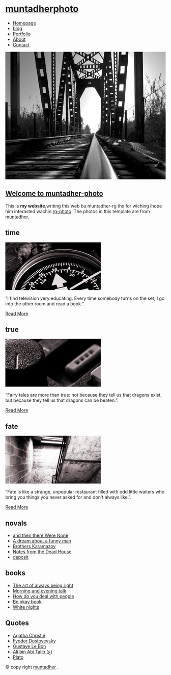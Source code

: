 



<!DOCTYPE html PUBLIC "-//W3C//DTD XHTML 1.0 Strict//EN" "http://www.w3.org/TR/xhtml1/DTD/xhtml1-strict.dtd">
<!--
Design by TEMPLATED
http://templated.co
Released for free under the Creative Commons Attribution License



Name       : BlackPolish 
Description: A two-column, fixed-width design with dark color scheme.
Version    : 1.0
Released   : 20121026

-->
<html xmlns="http://www.w3.org/1999/xhtml">
<head>
<meta name="keywords" content="" />
<meta name="description" content="" />
<meta http-equiv="content-type" content="text/html; charset=utf-8" />
<title>muntadher-photo</title>
<link href='http://fonts.googleapis.com/css?family=Oswald:400,300' rel='stylesheet' type='text/css' />
<link href='http://fonts.googleapis.com/css?family=Abel|Satisfy' rel='stylesheet' type='text/css' />
<link href="style.css" rel="stylesheet" type="text/css" media="screen" />
</head>
<body>
<div id="wrapper">
	<div id="header-wrapper">
		<div id="header" class="container">
			<div id="logo">
				<h1><a href="#">muntadherphoto</a></h1>
			</div>
			<div id="menu">
				<ul>
					<li class="current_page_item"><a href="index.html">Homepage</a></li>
					<li><a href="inde.html">blog</a></li>
					<li><a href="nn.html">Portfolio</a></li>
					<li><a href="aboutme.html">About</a></li>
					<li><a href="contanc.html">Contact</a></li>
				</ul>
			</div>
		</div>
		<div id="banner">
			<div class="content">
				<div><img src="hx.jpg" width="1000" height="400" alt="" /></div>
			</div>
		</div>
	</div>
	<!-- end #header -->
	<div id="page">
		<div class="post">
			<h2 class="title"><a href="#">Welcome to muntadher-photo </a></h2>
			<div class="entry">
				<p>This is <strong>my website</strong>,writing this web bu muntadher-rg thx for wiching ihope him interasted wachin <a href="http://muntadher.ga" rel="nofollow">rg-photo</a>.   The photos in this template are from <a href="http:muntadher//.ga/">muntadher</a>.    <a href="http://muntadher.ga/license"> </a> </p>
			</div>
		</div>
	</div>
	<!-- end #page --> 
	<div id="featured-content">
		<div id="column1">
			<h2>time</h2>
			<p><img src="img06.jpg" width="300" height="150" alt="" /></p>
			<p>“I find television very educating. Every time somebody turns on the set, I go into the other room and read a book.”.</p>
			<p class="button"><a href="#">Read More</a></p>
		</div>
		<div id="column2">
			<h2>   true</h2>
			<p><img src="img07.jpg" width="300" height="150" alt="" /></p>
			<p>“Fairy tales are more than true: not because they tell us that dragons exist, but because they tell us that dragons can be beaten.”.</p>
			<p class="button"><a href="#">Read More</a></p>
		</div>
		<div id="column3">
			<h2>fate</h2>
			<p><img src="img08.jpg" width="300" height="150" alt="" /></p>
			<p>“Fate is like a strange, unpopular restaurant filled with odd little waiters who bring you things you never asked for and don't always like.”.</p>
			<p class="button"><a href="#">Read More</a></p>
		</div>
	</div>
</div>
<div id="footer-content-wrapper">
	<div id="footer-content">
		<div id="fbox1">
			<h2>novals </h2>
			<ul class="style1">
				<li class="first"><a href="#">and then there Were None</a></li>
				<li><a href="#">A dream about a funny man</a></li>
				<li><a href="#">Brothers Karamazov</a></li>
				<li><a href="#">Notes from the Dead House</a></li>
				<li><a href="#">deposit</a></li>
			</ul>
		</div>
		<div id="fbox2">
			<h2>books</h2>
			<ul class="style1">
				<li class="first"><a href="#">The art of always being right</a></li>
				<li><a href="#">Morning and evening talk</a></li>
				<li><a href="#">How do you deal with people</a></li>
				<li><a href="#">Be okay book</a></li>
				<li><a href="#">White nights</a></li>
			</ul>
		</div>
		<div id="fbox3">
			<h2>Quotes</h2>
			<ul class="style1">
				<li class="first"><a href="#">Agatha Christie</a></li>
				<li><a href="#">Fyodor Dostoyevsky</a></li>
				<li><a href="#">Gustave Le Bon</a></li>
				<li><a href="#">Ali bin Abi Talib (ع)</a></li>
				<li><a href="#">Plato</a></li>
			</ul>
		</div>
	</div>
</div>
<div id="footer">
	<p>&copy; copy right <a href="http://muntadher.ga/">muntadher</a> <a href="" rel="nofollow"></a>.</p>
</div>
<!-- end #footer -->
</body>
</html>

